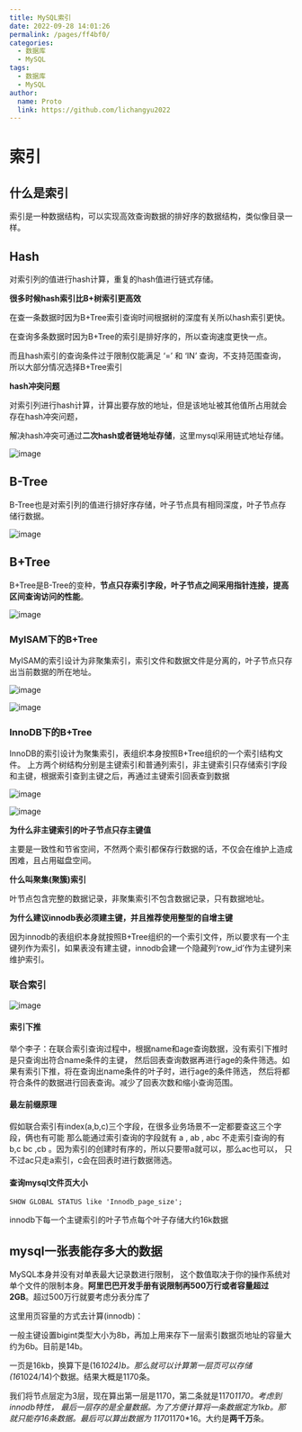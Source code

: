 ```yaml
---
title: MySQL索引
date: 2022-09-28 14:01:26
permalink: /pages/ff4bf0/
categories:
  - 数据库
  - MySQL
tags:
  - 数据库
  - MySQL
author: 
  name: Proto
  link: https://github.com/lichangyu2022
---
```



# 索引

## 什么是索引

索引是一种数据结构，可以实现高效查询数据的排好序的数据结构，类似像目录一样。

## Hash


对索引列的值进行hash计算，重复的hash值进行链式存储。

**很多时候hash索引比B+树索引更高效**

在查一条数据时因为B+Tree索引查询时间根据树的深度有关所以hash索引更快。

在查询多条数据时因为B+Tree的索引是排好序的，所以查询速度更快一点。

而且hash索引的查询条件过于限制仅能满足 ‘=’ 和 ‘IN’ 查询，不支持范围查询，所以大部分情况选择B+Tree索引

**hash冲突问题**

对索引列进行hash计算，计算出要存放的地址，但是该地址被其他值所占用就会存在hash冲突问题，

解决hash冲突可通过**二次hash或者链地址存储**，这里mysql采用链式地址存储。


![image](https://cdn.staticaly.com/gh/lichangyu2022/blog-imgs@master/20221012/image.4jna8ege51.webp)



## B-Tree

B-Tree也是对索引列的值进行排好序存储，叶子节点具有相同深度，叶子节点存储行数据。

![image](https://cdn.staticaly.com/gh/lichangyu2022/blog-imgs@master/20221012/image.409zqfqszfo0.webp)

## B+Tree

B+Tree是B-Tree的变种，**节点只存索引字段，叶子节点之间采用指针连接，提高区间查询访问的性能**。

![image](https://cdn.staticaly.com/gh/lichangyu2022/blog-imgs@master/20221012/image.u0npv46durk.webp)

### MyISAM下的B+Tree

MyISAM的索引设计为非聚集索引，索引文件和数据文件是分离的，叶子节点只存出当前数据的所在地址。

![image](https://cdn.staticaly.com/gh/lichangyu2022/blog-imgs@master/20221012/image.2252vw0vhds0.webp)

![image](https://cdn.staticaly.com/gh/lichangyu2022/blog-imgs@master/20221012/image.30ytlqhwa5u0.webp)


### InnoDB下的B+Tree

InnoDB的索引设计为聚集索引，表组织本身按照B+Tree组织的一个索引结构文件。
上方两个树结构分别是主键索引和普通列索引，非主键索引只存储索引字段和主键，根据索引查到主键之后，再通过主键索引回表查到数据

![image](https://cdn.staticaly.com/gh/lichangyu2022/blog-imgs@master/20221012/image.5jpnsqcin000.webp)

![image](https://cdn.staticaly.com/gh/lichangyu2022/blog-imgs@master/20221012/image.3grqaspv1lg.webp)

**为什么非主键索引的叶子节点只存主键值**

主要是一致性和节省空间，不然两个索引都保存行数据的话，不仅会在维护上造成困难，且占用磁盘空间。

**什么叫聚集(聚簇)索引**

叶节点包含完整的数据记录，非聚集索引不包含数据记录，只有数据地址。

**为什么建议innodb表必须建主键，并且推荐使用整型的自增主键**

因为innodb的表组织本身就按照B+Tree组织的一个索引文件，所以要求有一个主键列作为索引，如果表没有建主键，innodb会建一个隐藏列‘row_id’作为主键列来维护索引。


### 联合索引

![image](https://cdn.staticaly.com/gh/lichangyu2022/blog-imgs@master/20221012/image.1k9m8sh2ns00.webp)

#### 索引下推

举个李子：在联合索引查询过程中，根据name和age查询数据，没有索引下推时是只查询出符合name条件的主键，
然后回表查询数据再进行age的条件筛选。如果有索引下推，将在查询出name条件的叶子时，进行age的条件筛选，
然后将都符合条件的数据进行回表查询。减少了回表次数和缩小查询范围。

#### 最左前缀原理

假如联合索引有index(a,b,c)三个字段，在很多业务场景不一定都要查这三个字段，俩也有可能
那么能通过索引查询的字段就有 a , ab , abc
不走索引查询的有b,c bc ,cb 。因为索引的创建时有序的，所以只要带a就可以，那么ac也可以，
只不过ac只走a索引，c会在回表时进行数据筛选。

#### 查询mysql文件页大小

```
SHOW GLOBAL STATUS like 'Innodb_page_size';
```

innodb下每一个主键索引的叶子节点每个叶子存储大约16k数据

## mysql一张表能存多大的数据

MySQL本身并没有对单表最大记录数进行限制，
这个数值取决于你的操作系统对单个文件的限制本身。**阿里巴巴开发手册有说限制再500万行或者容量超过2GB**。超过500万行就要考虑分表分库了

这里用页容量的方式去计算(innodb)：

一般主键设置bigint类型大小为8b，再加上用来存下一层索引数据页地址的容量大约为6b。目前是14b。

一页是16kb，换算下是(16*1024)b。那么就可以计算第一层页可以存储(16*1024/14)个数据。结果大概是1170条。

我们将节点层定为3层，现在算出第一层是1170，第二条就是1170*1170。考虑到innodb特性，
最后一层存的是全量数据。为了方便计算将一条数据定为1kb。那就只能存16条数据。最后可以算出数据为
1170*1170*16。大约是**两千万**条。